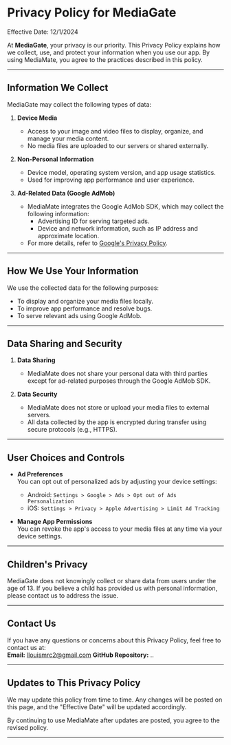 
# Privacy Policy for MediaGate

Effective Date: 12/1/2024 

At **MediaGate**, your privacy is our priority. This Privacy Policy explains how we collect, use, and protect your information when you use our app. By using MediaMate, you agree to the practices described in this policy.

---

## Information We Collect

MediaGate may collect the following types of data:

1. **Device Media**  
   - Access to your image and video files to display, organize, and manage your media content.  
   - No media files are uploaded to our servers or shared externally.

2. **Non-Personal Information**  
   - Device model, operating system version, and app usage statistics.  
   - Used for improving app performance and user experience.

3. **Ad-Related Data (Google AdMob)**  
   - MediaMate integrates the Google AdMob SDK, which may collect the following information:
     - Advertising ID for serving targeted ads.
     - Device and network information, such as IP address and approximate location.  
   - For more details, refer to [Google's Privacy Policy](https://policies.google.com/privacy).

---

## How We Use Your Information

We use the collected data for the following purposes:  
- To display and organize your media files locally.  
- To improve app performance and resolve bugs.  
- To serve relevant ads using Google AdMob.

---

## Data Sharing and Security

1. **Data Sharing**  
   - MediaMate does not share your personal data with third parties except for ad-related purposes through the Google AdMob SDK.  

2. **Data Security**  
   - MediaMate does not store or upload your media files to external servers.  
   - All data collected by the app is encrypted during transfer using secure protocols (e.g., HTTPS).

---

## User Choices and Controls

- **Ad Preferences**  
   You can opt out of personalized ads by adjusting your device settings:  
   - Android: `Settings > Google > Ads > Opt out of Ads Personalization`  
   - iOS: `Settings > Privacy > Apple Advertising > Limit Ad Tracking`

- **Manage App Permissions**  
   You can revoke the app's access to your media files at any time via your device settings.

---

## Children's Privacy

MediaGate does not knowingly collect or share data from users under the age of 13. If you believe a child has provided us with personal information, please contact us to address the issue.

---

## Contact Us

If you have any questions or concerns about this Privacy Policy, feel free to contact us at:  
**Email:** llouismrc2@gmail.com 
**GitHub Repository:** ..  

---

## Updates to This Privacy Policy

We may update this policy from time to time. Any changes will be posted on this page, and the "Effective Date" will be updated accordingly.  

By continuing to use MediaMate after updates are posted, you agree to the revised policy.

--- 
